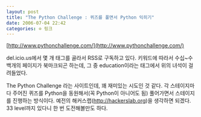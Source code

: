 ```yaml
---
layout: post
title: "The Python Challenge : 퀴즈를 풀면서 Python 익히기"
date: 2006-07-04 22:42
categories: ⊙ 링크
---
```


[http://www.pythonchallenge.com/](http://www.pythonchallenge.com/)

del.icio.us에서 몇 개 태그를 골라서 RSS로 구독하고 있다. 키워드에 따라서 수십~수백개의 페이지가 북마크되곤 하는데, 그 중 education이라는 태그에서 위의 녀석이 걸려들었다.

The Python Challenge 라는 사이트인데, 꽤 재미있는 시도인 것 같다. 각 스테이지마다 주어진 퀴즈를 Python을 동원해서(꼭 Python이 아니어도 됨) 풀어가면서 스테이지를 진행하는 방식이다. 예전의 해커스랩(http://hackerslab.org)을 생각하면 되겠다. 33 level까지 있다니 한 번 도전해볼만도 하다.



       
